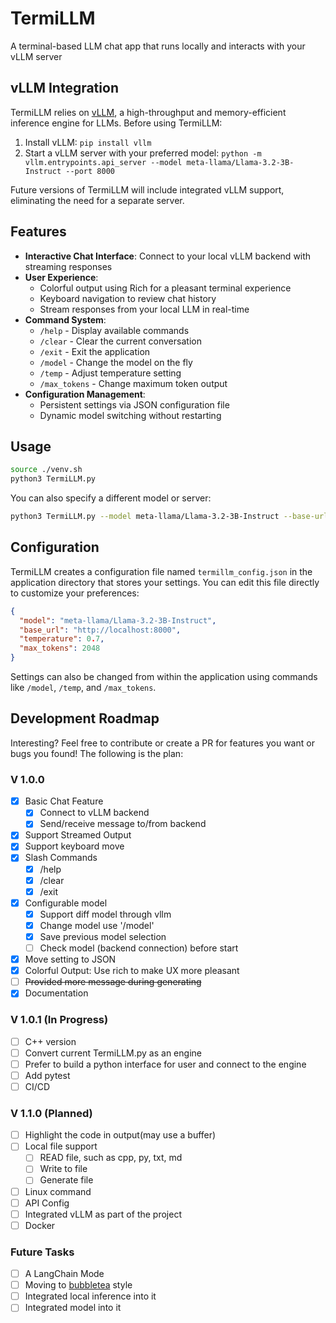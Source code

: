 # TermiLLM
A terminal-based LLM chat app that runs locally and interacts with your vLLM server

## vLLM Integration
TermiLLM relies on [vLLM](https://github.com/vllm-project/vllm), a high-throughput and memory-efficient inference engine for LLMs. Before using TermiLLM:

1. Install vLLM: `pip install vllm`
2. Start a vLLM server with your preferred model: `python -m vllm.entrypoints.api_server --model meta-llama/Llama-3.2-3B-Instruct --port 8000`

Future versions of TermiLLM will include integrated vLLM support, eliminating the need for a separate server.

## Features
- **Interactive Chat Interface**: Connect to your local vLLM backend with streaming responses
- **User Experience**:
  - Colorful output using Rich for a pleasant terminal experience
  - Keyboard navigation to review chat history
  - Stream responses from your local LLM in real-time
- **Command System**:
  - `/help` - Display available commands
  - `/clear` - Clear the current conversation
  - `/exit` - Exit the application
  - `/model` - Change the model on the fly
  - `/temp` - Adjust temperature setting
  - `/max_tokens` - Change maximum token output
- **Configuration Management**:
  - Persistent settings via JSON configuration file
  - Dynamic model switching without restarting

## Usage
```bash
source ./venv.sh
python3 TermiLLM.py
```

You can also specify a different model or server:
```bash
python3 TermiLLM.py --model meta-llama/Llama-3.2-3B-Instruct --base-url http://localhost:8000
```

## Configuration
TermiLLM creates a configuration file named `termillm_config.json` in the application directory that stores your settings. You can edit this file directly to customize your preferences:

```json
{
  "model": "meta-llama/Llama-3.2-3B-Instruct",
  "base_url": "http://localhost:8000",
  "temperature": 0.7,
  "max_tokens": 2048
}
```

Settings can also be changed from within the application using commands like `/model`, `/temp`, and `/max_tokens`.

## Development Roadmap
Interesting? Feel free to contribute or create a PR for features you want or bugs you found!
The following is the plan:
### V 1.0.0
- [x] Basic Chat Feature
    - [x] Connect to vLLM backend
    - [x] Send/receive message to/from backend
- [x] Support Streamed Output
- [x] Support keyboard move
- [x] Slash Commands
    - [x] /help
    - [x] /clear
    - [x] /exit
- [x] Configurable model
    - [x] Support diff model through vllm
    - [x] Change model use '/model'
    - [x] Save previous model selection
    - [ ] Check model (backend connection) before start
- [x] Move setting to JSON
- [x] Colorful Output: Use rich to make UX more pleasant
- [ ] ~~Provided more message during generating~~
- [x] Documentation

### V 1.0.1 (In Progress)
- [ ] C++ version
- [ ] Convert current TermiLLM.py as an engine
- [ ] Prefer to build a python interface for user and connect to the engine
- [ ] Add pytest
- [ ] CI/CD

### V 1.1.0 (Planned)
- [ ] Highlight the code in output(may use a buffer)
- [ ] Local file support
    - [ ] READ file, such as cpp, py, txt, md
    - [ ] Write to file
    - [ ] Generate file
- [ ] Linux command
- [ ] API Config
- [ ] Integrated vLLM as part of the project
- [ ] Docker

### Future Tasks
- [ ] A LangChain Mode
- [ ] Moving to [bubbletea](https://github.com/charmbracelet/bubbletea) style
- [ ] Integrated local inference into it
- [ ] Integrated model into it
